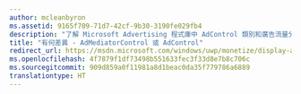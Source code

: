 ```yaml
---
author: mcleanbyron
ms.assetid: 9165f709-71d7-42cf-9b30-3190fe029fb4
description: "了解 Microsoft Advertising 程式庫中 AdControl 類別和廣告流量分配程式庫中 AdMediatorControl 類別之間的差異。"
title: "有何差異 - AdMediatorControl 或 AdControl"
redirect_url: https://msdn.microsoft.com/windows/uwp/monetize/display-ads-in-your-app
ms.openlocfilehash: 4f7879f1df73498b551633fec3f33d8e7b8c706c
ms.sourcegitcommit: 909d859a0f11981a8d1beac0da35f779786a6889
translationtype: HT
---
```

